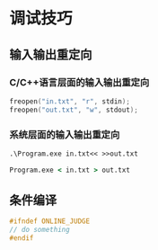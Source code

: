 # 调试技巧

## 输入输出重定向

### C/C++语言层面的输入输出重定向

```cpp
freopen("in.txt", "r", stdin);
freopen("out.txt", "w", stdout);

```

### 系统层面的输入输出重定向

```ps
.\Program.exe in.txt<< >>out.txt

```

```cmd
Program.exe < in.txt > out.txt

```

## 条件编译

```cpp
#ifndef ONLINE_JUDGE
// do something
#endif

```
